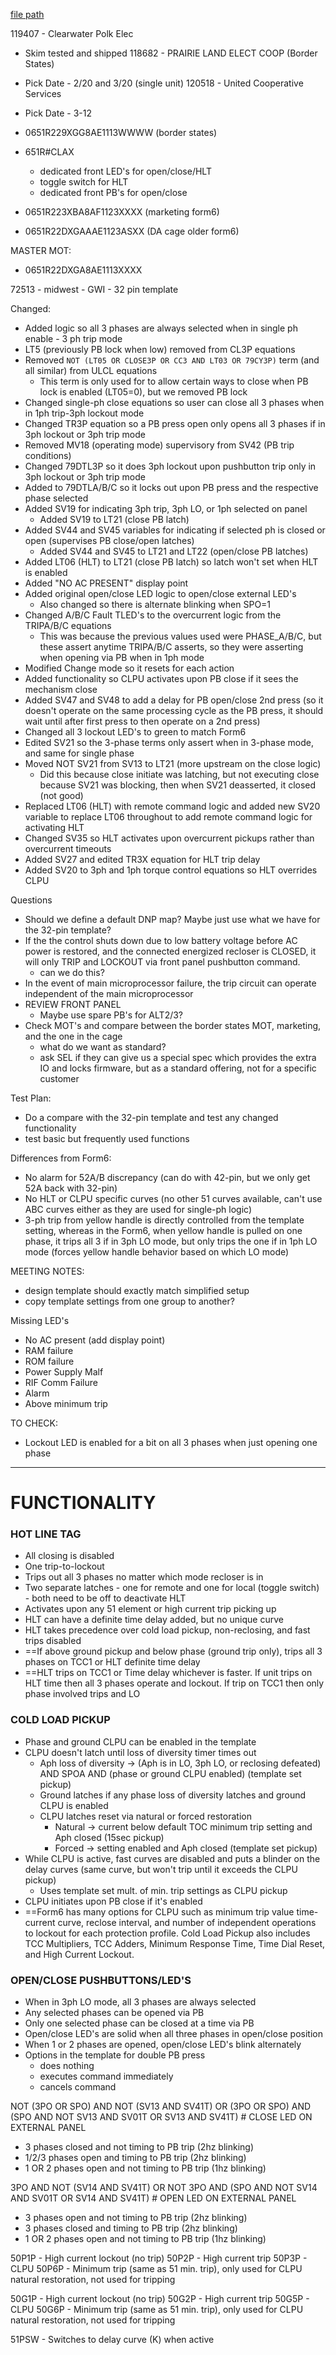 
[file path](<file:///C:\Users\jnetherton\G&W Electric Co\US-PowerGridAutomation - Documents\_Lazer\Products\FORM 6 EMULATOR>)

119407 - Clearwater Polk Elec
- Skim tested and shipped
118682 - PRAIRIE LAND ELECT COOP (Border States)
- Pick Date - 2/20 and 3/20 (single unit)
120518 - United Cooperative Services
- Pick Date - 3-12

- 0651R229XGG8AE1113WWWW (border states)
- 651R#CLAX
	- dedicated front LED's for open/close/HLT
	- toggle switch for HLT
	- dedicated front PB's for open/close
- 0651R223XBA8AF1123XXXX (marketing form6)
- 0651R22DXGAAAE1123ASXX (DA cage older form6)

MASTER MOT:
- 0651R22DXGA8AE1113XXXX


72513 - midwest - GWI - 32 pin template


Changed:
- Added logic so all 3 phases are always selected when in single ph enable - 3 ph trip mode
- LT5 (previously PB lock when low) removed from CL3P equations
- Removed `NOT (LT05 OR CLOSE3P OR CC3 AND LT03 OR 79CY3P)` term (and all similar) from ULCL equations
	- This term is only used for to allow certain ways to close when PB lock is enabled (LT05=0), but we removed PB lock
- Changed single-ph close equations so user can close all 3 phases when in 1ph trip-3ph lockout mode
- Changed TR3P equation so a PB press open only opens all 3 phases if in 3ph lockout or 3ph trip mode
- Removed MV18 (operating mode) supervisory from SV42 (PB trip conditions)
- Changed 79DTL3P so it does 3ph lockout upon pushbutton trip only in 3ph lockout or 3ph trip mode
- Added to 79DTLA/B/C so it locks out upon PB press and the respective phase selected
- Added SV19 for indicating 3ph trip, 3ph LO, or 1ph selected on panel
	- Added SV19 to LT21 (close PB latch)
- Added SV44 and SV45 variables for indicating if selected ph is closed or open (supervises PB close/open latches)
	- Added SV44 and SV45 to LT21 and LT22 (open/close PB latches)
- Added LT06 (HLT) to LT21 (close PB latch) so latch won't set when HLT is enabled
- Added "NO AC PRESENT" display point
- Added original open/close LED logic to open/close external LED's
	- Also changed so there is alternate blinking when SPO=1
- Changed A/B/C Fault TLED's to the overcurrent logic from the TRIPA/B/C equations
	- This was because the previous values used were PHASE_A/B/C, but these assert anytime TRIPA/B/C asserts, so they were asserting when opening via PB when in 1ph mode
- Modified Change mode so it resets for each action
- Added functionality so CLPU activates upon PB close if it sees the mechanism close
- Added SV47 and SV48 to add a delay for PB open/close 2nd press (so it doesn't operate on the same processing cycle as the PB press, it should wait until after first press to then operate on a 2nd press)
- Changed all 3 lockout LED's to green to match Form6
- Edited SV21 so the 3-phase terms only assert when in 3-phase mode, and same for single phase
- Moved NOT SV21 from SV13 to LT21 (more upstream on the close logic)
	- Did this because close initiate was latching, but not executing close because SV21 was blocking, then when SV21 deasserted, it closed (not good)
- Replaced LT06 (HLT) with remote command logic and added new SV20 variable to replace LT06 throughout to add remote command logic for activating HLT
- Changed SV35 so HLT activates upon overcurrent pickups rather than overcurrent timeouts
- Added SV27 and edited TR3X equation for HLT trip delay
- Added SV20 to 3ph and 1ph torque control equations so HLT overrides CLPU


Questions
- Should we define a default DNP map? Maybe just use what we have for the 32-pin template?
-  If the the control shuts down due to low battery voltage before AC power is restored, and the connected energized recloser is CLOSED, it will only TRIP and LOCKOUT via front panel pushbutton command.
	- can we do this?
- In the event of main microprocessor failure, the trip circuit can operate independent of the main microprocessor
- REVIEW FRONT PANEL
	- Maybe use spare PB's for ALT2/3?
- Check MOT's and compare between the border states MOT, marketing, and the one in the cage
	- what do we want as standard?
	- ask SEL if they can give us a special spec which provides the extra IO and locks firmware, but as a standard offering, not for a specific customer

Test Plan:
- Do a compare with the 32-pin template and test any changed functionality
- test basic but frequently used functions

Differences from Form6:
- No alarm for 52A/B discrepancy (can do with 42-pin, but we only get 52A back with 32-pin)
- No HLT or CLPU specific curves (no other 51 curves available, can't use ABC curves either as they are used for single-ph logic)
- 3-ph trip from yellow handle is directly controlled from the template setting, whereas in the Form6, when yellow handle is pulled on one phase, it trips all 3 if in 3ph LO mode, but only trips the one if in 1ph LO mode (forces yellow handle behavior based on which LO mode)

MEETING NOTES:
- design template should exactly match simplified setup
- copy template settings from one group to another?

Missing LED's
- No AC present (add display point)
- RAM failure
- ROM failure
- Power Supply Malf
- RIF Comm Failure
- Alarm
- Above minimum trip

TO CHECK:
- Lockout LED is enabled for a bit on all 3 phases when just opening one phase

---
# FUNCTIONALITY

### HOT LINE TAG
- All closing is disabled
- One trip-to-lockout
- Trips out all 3 phases no matter which mode recloser is in
- Two separate latches - one for remote and one for local (toggle switch) - both need to be off to deactivate HLT
- Activates upon any 51 element or high current trip picking up
- HLT can have a definite time delay added, but no unique curve
- HLT takes precedence over cold load pickup, non-reclosing, and fast trips disabled
- ==If above ground pickup and below phase (ground trip only), trips all 3 phases on TCC1 or HLT definite time delay
- ==HLT trips on TCC1 or Time delay whichever is faster. If unit trips on HLT time then all 3 phases operate and lockout. If trip on TCC1 then only phase involved trips and LO
 

### COLD LOAD PICKUP
- Phase and ground CLPU can be enabled in the template
- CLPU doesn't latch until loss of diversity timer times out
	- Aph loss of diversity -> (Aph is in LO, 3ph LO, or reclosing defeated) AND SPOA AND (phase or ground CLPU enabled) (template set pickup)
	- Ground latches if any phase loss of diversity latches and ground CLPU is enabled
	- CLPU latches reset via natural or forced restoration
		- Natural -> current below default TOC minimum trip setting and Aph closed (15sec pickup)
		- Forced -> setting enabled and Aph closed (template set pickup)
- While CLPU is active, fast curves are disabled and puts a blinder on the delay curves (same curve, but won't trip until it exceeds the CLPU pickup)
	- Uses template set mult. of min. trip settings as CLPU pickup
- CLPU initiates upon PB close if it's enabled
- ==Form6 has many options for CLPU such as minimum trip value time-current curve, reclose interval, and number of independent operations to lockout for each protection profile. Cold Load Pickup also includes TCC Multipliers, TCC Adders, Minimum Response Time, Time Dial Reset, and High Current Lockout. 


### OPEN/CLOSE PUSHBUTTONS/LED'S
- When in 3ph LO mode, all 3 phases are always selected
- Any selected phases can be opened via PB
- Only one selected phase can be closed at a time via PB
- Open/close LED's are solid when all three phases in open/close position
- When 1 or 2 phases are opened, open/close LED's blink alternately
- Options in the template for double PB press
	- does nothing
	- executes command immediately
	- cancels command


NOT (3PO OR SPO) AND NOT (SV13 AND SV41T) OR (3PO OR SPO) AND (SPO AND NOT SV13 AND SV01T OR SV13 AND SV41T) # CLOSE LED ON EXTERNAL PANEL
- 3 phases closed and not timing to PB trip (2hz blinking)
- 1/2/3 phases open and timing to PB trip (2hz blinking)
- 1 OR 2 phases open and not timing to PB trip (1hz blinking)


3PO AND NOT (SV14 AND SV41T) OR NOT 3PO AND (SPO AND NOT SV14 AND SV01T OR SV14 AND SV41T) # OPEN LED ON EXTERNAL PANEL
- 3 phases open and not timing to PB trip (2hz blinking)
- 3 phases closed and timing to PB trip (2hz blinking)
- 1 OR 2 phases open and not timing to PB trip (1hz blinking)

50P1P - High current lockout (no trip)
50P2P - High current trip
50P3P - CLPU
50P6P - Minimum trip (same as 51 min. trip), only used for CLPU natural restoration, not used for tripping

50G1P - High current lockout (no trip)
50G2P - High current trip
50G5P - CLPU
50G6P - Minimum trip (same as 51 min. trip), only used for CLPU natural restoration, not used for tripping

51PSW - Switches to delay curve (K) when active